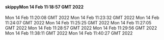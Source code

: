 #### skippyMon 14 Feb 11:18:57 GMT 2022
Mon 14 Feb 11:20:08 GMT 2022
Mon 14 Feb 11:23:32 GMT 2022
Mon 14 Feb 11:24:07 GMT 2022
Mon 14 Feb 11:25:25 GMT 2022
Mon 14 Feb 11:27:05 GMT 2022
Mon 14 Feb 11:28:57 GMT 2022
Mon 14 Feb 11:29:56 GMT 2022
Mon 14 Feb 11:38:11 GMT 2022
Mon 14 Feb 11:40:27 GMT 2022

